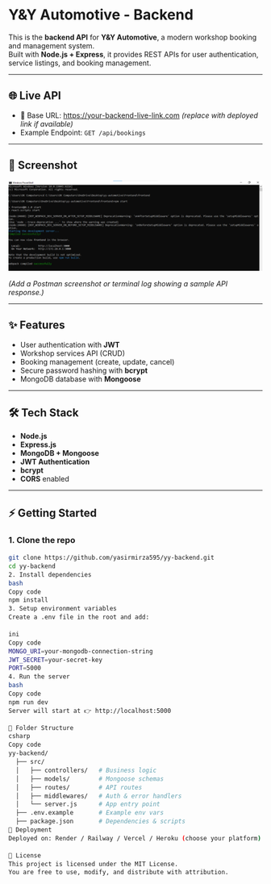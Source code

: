 # Y&Y Automotive - Backend

This is the **backend API** for **Y&Y Automotive**, a modern workshop booking and management system.  
Built with **Node.js + Express**, it provides REST APIs for user authentication, service listings, and booking management.  

---

## 🌐 Live API
- 🔗 Base URL: https://your-backend-live-link.com *(replace with deployed link if available)*  
- Example Endpoint: `GET /api/bookings`

---

## 📸 Screenshot
![API Screenshot](./assets/backend-screenshot.png)

*(Add a Postman screenshot or terminal log showing a sample API response.)*

---

## ✨ Features
- User authentication with **JWT**  
- Workshop services API (CRUD)  
- Booking management (create, update, cancel)  
- Secure password hashing with **bcrypt**  
- MongoDB database with **Mongoose**  

---

## 🛠️ Tech Stack
- **Node.js**  
- **Express.js**  
- **MongoDB + Mongoose**  
- **JWT Authentication**  
- **bcrypt**  
- **CORS** enabled  

---

## ⚡ Getting Started

### 1. Clone the repo
```bash
git clone https://github.com/yasirmirza595/yy-backend.git
cd yy-backend
2. Install dependencies
bash
Copy code
npm install
3. Setup environment variables
Create a .env file in the root and add:

ini
Copy code
MONGO_URI=your-mongodb-connection-string
JWT_SECRET=your-secret-key
PORT=5000
4. Run the server
bash
Copy code
npm run dev
Server will start at 👉 http://localhost:5000

📂 Folder Structure
csharp
Copy code
yy-backend/
  ├── src/
  │   ├── controllers/   # Business logic
  │   ├── models/        # Mongoose schemas
  │   ├── routes/        # API routes
  │   ├── middlewares/   # Auth & error handlers
  │   └── server.js      # App entry point
  ├── .env.example       # Example env vars
  ├── package.json       # Dependencies & scripts
🚀 Deployment
Deployed on: Render / Railway / Vercel / Heroku (choose your platform)

📜 License
This project is licensed under the MIT License.
You are free to use, modify, and distribute with attribution.
